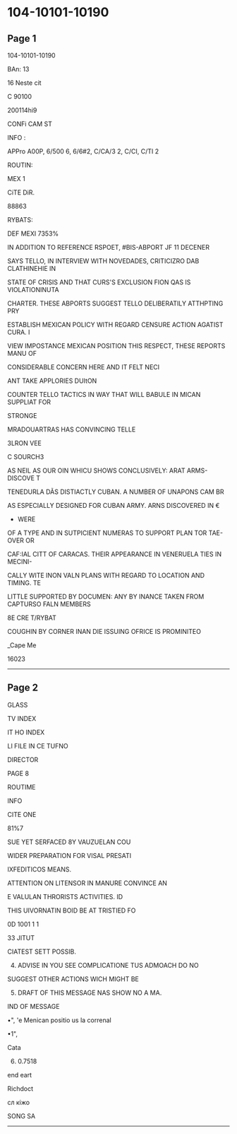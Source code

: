 # 104-10101-10190

## Page 1

104-10101-10190

BAn: 13

16 Neste cit

C 90100

200114hi9

CONFi CAM ST

INFO :

APPro A00P, 6/500 6, 6/6#2, C/CA/3 2, C/CI, C/TI 2

ROUTIN:

MEX 1

CiTE DiR.

88863

RYBATS:

DEF MEXI 7353%

IN ADDITION TO REFERENCE RSPOET, #BIS-ABPORT JF 11 DECENER

SAYS TELLO, IN INTERVIEW WITH NOVEDADES, CRITICIZRO DAB CLATHINEHIE IN

STATE OF CRISIS AND THAT CURS'S EXCLUSION FION QAS IS VIOLATIONINUTA

CHARTER. THESE ABPORTS SUGGEST TELLO DELIBERATILY ATTHPTING PRY

ESTABLISH MEXICAN POLICY WITH REGARD CENSURE ACTION AGATIST CURA. I

VIEW IMPOSTANCE MEXICAN POSITION THIS RESPECT, THESE REPORTS MANU OF

CONSIDERABLE CONCERN HERE AND IT FELT NECI

ANT TAKE APPLORIES DUItON

COUNTER TELLO TACTICS IN WAY THAT WILL BABULE IN MICAN SUPPLIAT FOR

STRONGE

MRADOUARTRAS HAS CONVINCING TELLE

3LRON VEE

C SOURCH3

AS NEIL AS OUR OIN WHICU SHOWS CONCLUSIVELY: ARAT ARMS-DISCOVE T

TENEDURLA DÃS DISTIACTLY CUBAN. A NUMBER OF UNAPONS CAM BR

AS ESPECIALLY DESIGNED FOR CUBAN ARMY. ARNS DISCOVERED IN €

- WERE

OF A TYPE AND IN SUTPICIENT NUMERAS TO SUPPORT PLAN TOR TAE-OVER OR

CAF:IAL CITT OF CARACAS. THEIR APPEARANCE IN VENERUELA TIES IN MECINI-

CALLY WITE INON VALN PLANS WITH REGARD TO LOCATION AND TIMING. TE

LITTLE SUPPORTED BY DOCUMEN: ANY BY INANCE TAKEN FROM CAPTURSO FALN MEMBERS

8E CRE T/RYBAT

COUGHIN BY CORNER INAN DIE ISSUING OFRICE IS PROMINITEO

_Cape Me

16023

---

## Page 2

GLASS

TV INDEX

IT HO INDEX

LI FILE IN CE TUFNO

DIRECTOR

PAGE 8

ROUTIME

INFO

CITE ONE

81%7

SUE YET SERFACED 8Y VAUZUELAN COU

WIDER PREPARATION FOR VISAL PRESATI

IXFEDITICOS MEANS.

ATTENTION ON LITENSOR IN MANURE CONVINCE AN

E VALULAN THRORISTS ACTIVITIES. ID

THIS UIVORNATIN BOID BE AT TRISTIED FO

0D 1001 1 1

33 JITUT

CIATEST SETT POSSIB.

4. ADVISE IN YOU SEE COMPLICATIONE TUS ADMOACH DO NO

SUGGEST OTHER ACTIONS WICH MIGHT BE

5. DRAFT OF THIS MESSAGE NAS SHOW NO A MA.

IND OF MESSAGE

•", 'e Menican positio us la correnal

•1",

Cata

6. 0.7518

end eart

Richdoct

сл кіжо

SONG SA

---

